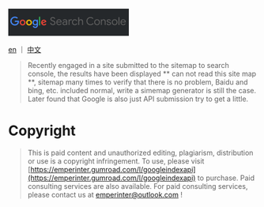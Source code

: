 ![](googleindex.png)

[en](README.md) ｜ [中文](README_CN.md)

> Recently engaged in a site submitted to the sitemap to search console, the results have been displayed ** can not read this site map **, sitemap many times to verify that there is no problem, Baidu and bing, etc. included normal, write a simemap generator is still the case. Later found that Google is also just API submission try to get a little.


# Copyright

> This is paid content and unauthorized editing, plagiarism, distribution or use is a copyright infringement. To use, please visit [https://emperinter.gumroad.com/l/googleindexapi](https://emperinter.gumroad.com/l/googleindexapi) to purchase. Paid consulting services are also available. For paid consulting services, please contact us at emperinter@outlook.com !
